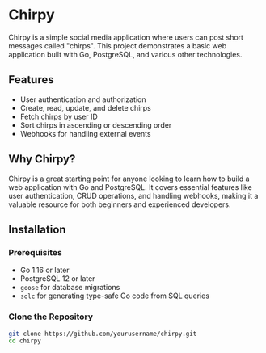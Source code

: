 # Chirpy

Chirpy is a simple social media application where users can post short messages called "chirps". This project demonstrates a basic web application built with Go, PostgreSQL, and various other technologies.

## Features

- User authentication and authorization
- Create, read, update, and delete chirps
- Fetch chirps by user ID
- Sort chirps in ascending or descending order
- Webhooks for handling external events

## Why Chirpy?

Chirpy is a great starting point for anyone looking to learn how to build a web application with Go and PostgreSQL. It covers essential features like user authentication, CRUD operations, and handling webhooks, making it a valuable resource for both beginners and experienced developers.

## Installation

### Prerequisites

- Go 1.16 or later
- PostgreSQL 12 or later
- `goose` for database migrations
- `sqlc` for generating type-safe Go code from SQL queries

### Clone the Repository

```sh
git clone https://github.com/yourusername/chirpy.git
cd chirpy
```
